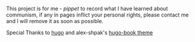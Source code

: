 This project is for me - *pippet* to record what I have learned about communism, if any in pages inflict your personal
rights, please contact me and I will remove it as soon as possible.  

Special Thanks to [hugo](https://gohugo.io/) and alex-shpak's [hugo-book theme](https://github.com/alex-shpak/hugo-book)